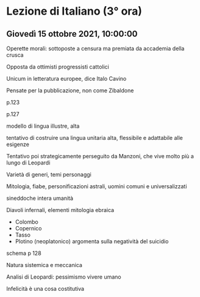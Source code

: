 # Lezione di Italiano (3° ora) 
## Giovedì 15 ottobre 2021, 10:00:00

Operette morali: sottoposte a censura ma premiata da accademia della crusca

Opposta da ottimisti progressisti cattolici

Unicum in letteratura europee, dice Italo Cavino

Pensate per la pubblicazione, non come Zibaldone


p.123


p.127

modello di lingua illustre, alta

tentativo di costruire una lingua unitaria alta, flessibile e adattabile alle esigenze


Tentativo poi strategicamente perseguito da Manzoni, che vive molto più a lungo di Leopardi

Varietà di generi, temi personaggi

Mitologia, fiabe, personificazioni astrali, uomini comuni e universalizzati

sineddoche intera umanità

Diavoli infernali, elementi mitologia ebraica

* Colombo
* Copernico
* Tasso
* Plotino (neoplatonico)
 argomenta sulla negatività del suicidio

schema p 128


Natura sistemica e meccanica


Analisi di Leopardi:
pessimismo vivere umano

Infelicità è una cosa costitutiva
<!--stackedit_data:
eyJoaXN0b3J5IjpbLTc1MTU5NDI3MF19
-->